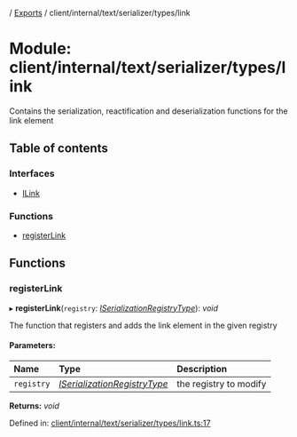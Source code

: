 [](../README.md) / [Exports](../modules.md) / client/internal/text/serializer/types/link

# Module: client/internal/text/serializer/types/link

Contains the serialization, reactification and deserialization functions
for the link element

## Table of contents

### Interfaces

- [ILink](../interfaces/client_internal_text_serializer_types_link.ilink.md)

### Functions

- [registerLink](client_internal_text_serializer_types_link.md#registerlink)

## Functions

### registerLink

▸ **registerLink**(`registry`: [*ISerializationRegistryType*](../interfaces/client_internal_text_serializer.iserializationregistrytype.md)): *void*

The function that registers and adds the link element in the given
registry

#### Parameters:

Name | Type | Description |
:------ | :------ | :------ |
`registry` | [*ISerializationRegistryType*](../interfaces/client_internal_text_serializer.iserializationregistrytype.md) | the registry to modify    |

**Returns:** *void*

Defined in: [client/internal/text/serializer/types/link.ts:17](https://github.com/onzag/itemize/blob/28218320/client/internal/text/serializer/types/link.ts#L17)
